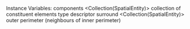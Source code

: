 Instance Variables:
	components	<Collection(SpatialEntity)>  collection of constituent elements
	type	<CharacterArray>  descriptor
	surround	<Collection(SpatialEntity)>  outer perimeter (neighbours of inner perimeter)
